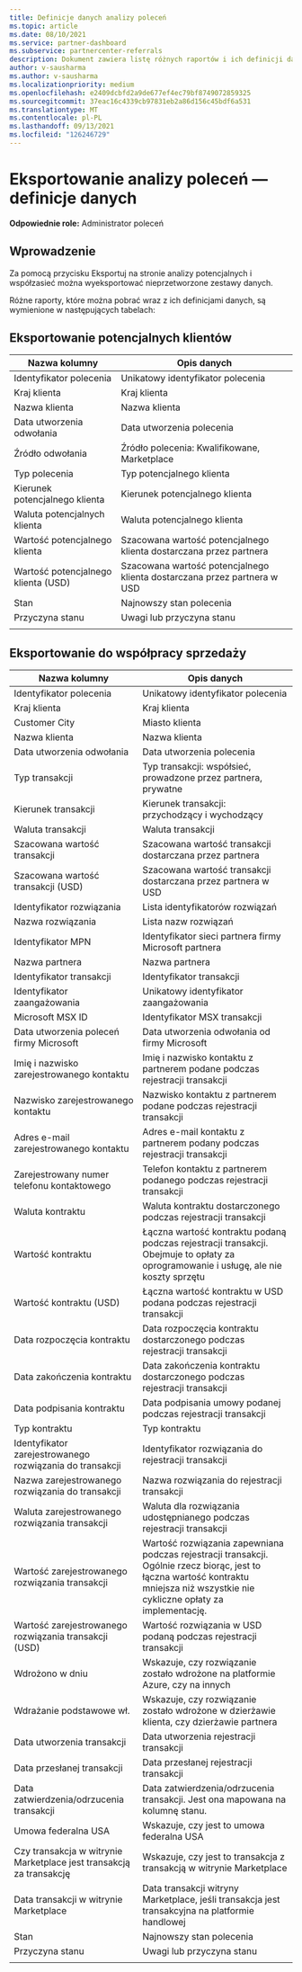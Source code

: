 ```yaml
---
title: Definicje danych analizy poleceń
ms.topic: article
ms.date: 08/10/2021
ms.service: partner-dashboard
ms.subservice: partnercenter-referrals
description: Dokument zawiera listę różnych raportów i ich definicji danych, które można pobrać ze stron analizy poleceń.
author: v-sausharma
ms.author: v-sausharma
ms.localizationpriority: medium
ms.openlocfilehash: e2409dcbfd2a9de677ef4ec79bf8749072859325
ms.sourcegitcommit: 37eac16c4339cb97831eb2a86d156c45bdf6a531
ms.translationtype: MT
ms.contentlocale: pl-PL
ms.lasthandoff: 09/13/2021
ms.locfileid: "126246729"
---
```

# <a name="referral-analytics-export--data-definitions"></a>Eksportowanie analizy poleceń — definicje danych

**Odpowiednie role:** Administrator poleceń

## <a name="introduction"></a>Wprowadzenie

Za pomocą przycisku Eksportuj na stronie analizy potencjalnych i współzasieć można wyeksportować nieprzetworzone zestawy danych.

Różne raporty, które można pobrać wraz z ich definicjami danych, są wymienione w następujących tabelach:

## <a name="leads-export"></a>Eksportowanie potencjalnych klientów

|   Nazwa kolumny |   Opis danych    |
|----|----|
|   Identyfikator polecenia |   Unikatowy identyfikator polecenia  |
|   Kraj klienta    |   Kraj klienta |
|   Nazwa klienta   |   Nazwa klienta    |
|   Data utworzenia odwołania  |   Data utworzenia polecenia   |
|   Źródło odwołania |   Źródło polecenia: Kwalifikowane, Marketplace  |
|   Typ polecenia   |   Typ potencjalnego klienta    |
|   Kierunek potencjalnego klienta  |   Kierunek potencjalnego klienta   |
|   Waluta potencjalnych klienta   |   Waluta potencjalnego klienta    |
|   Wartość potencjalnego klienta  |   Szacowana wartość potencjalnego klienta dostarczana przez partnera    |
|   Wartość potencjalnego klienta (USD)    |   Szacowana wartość potencjalnego klienta dostarczana przez partnera w USD |
|   Stan      |   Najnowszy stan polecenia   |
|   Przyczyna stanu   |   Uwagi lub przyczyna stanu    |
|       |       |


## <a name="co-sell-export"></a>Eksportowanie do współpracy sprzedaży

|   Nazwa kolumny |   Opis danych    |
|    ----    |    ----    |
|   Identyfikator polecenia |   Unikatowy identyfikator polecenia  |
|   Kraj klienta    |   Kraj klienta |
|   Customer City   |   Miasto klienta    |
|   Nazwa klienta   |   Nazwa klienta    |
|   Data utworzenia odwołania  |   Data utworzenia polecenia   |
|   Typ transakcji   |   Typ transakcji: współsieć, prowadzone przez partnera, prywatne |
|   Kierunek transakcji  |   Kierunek transakcji: przychodzący i wychodzący    |
|   Waluta transakcji   |   Waluta transakcji    |
|   Szacowana wartość transakcji    |   Szacowana wartość transakcji dostarczana przez partnera    |
|   Szacowana wartość transakcji (USD)  |   Szacowana wartość transakcji dostarczana przez partnera w USD |
|   Identyfikator rozwiązania     |   Lista identyfikatorów rozwiązań |
|   Nazwa rozwiązania   |   Lista nazw rozwiązań  |
|   Identyfikator MPN  |   Identyfikator sieci partnera firmy Microsoft partnera |
|   Nazwa partnera    |   Nazwa partnera |
|   Identyfikator transakcji |   Identyfikator transakcji  |
|   Identyfikator zaangażowania   |   Unikatowy identyfikator zaangażowania    |
|   Microsoft MSX ID    |   Identyfikator MSX transakcji  |
|   Data utworzenia poleceń firmy Microsoft    |   Data utworzenia odwołania od firmy Microsoft |
|   Imię i nazwisko zarejestrowanego kontaktu   |   Imię i nazwisko kontaktu z partnerem podane podczas rejestracji transakcji |
|   Nazwisko zarejestrowanego kontaktu    |   Nazwisko kontaktu z partnerem podane podczas rejestracji transakcji  |
|   Adres e-mail zarejestrowanego kontaktu    |   Adres e-mail kontaktu z partnerem podany podczas rejestracji transakcji  |
|   Zarejestrowany numer telefonu kontaktowego |   Telefon kontaktu z partnerem podanego podczas rejestracji transakcji   |
|   Waluta kontraktu   |   Waluta kontraktu dostarczonego podczas rejestracji transakcji  |
|   Wartość kontraktu  |   Łączna wartość kontraktu podaną podczas rejestracji transakcji. Obejmuje to opłaty za oprogramowanie i usługę, ale nie koszty sprzętu  |
|   Wartość kontraktu (USD)    |   Łączna wartość kontraktu w USD podana podczas rejestracji transakcji   |
|   Data rozpoczęcia kontraktu |   Data rozpoczęcia kontraktu dostarczonego podczas rejestracji transakcji    |
|   Data zakończenia kontraktu   |   Data zakończenia kontraktu dostarczonego podczas rejestracji transakcji  |
|   Data podpisania kontraktu  |   Data podpisania umowy podanej podczas rejestracji transakcji |
|   Typ kontraktu   |   Typ kontraktu    |
|   Identyfikator zarejestrowanego rozwiązania do transakcji |   Identyfikator rozwiązania do rejestracji transakcji    |
|   Nazwa zarejestrowanego rozwiązania do transakcji   |   Nazwa rozwiązania do rejestracji transakcji  |
|   Waluta zarejestrowanego rozwiązania transakcji   |   Waluta dla rozwiązania udostępnianego podczas rejestracji transakcji |
|   Wartość zarejestrowanego rozwiązania transakcji  |   Wartość rozwiązania zapewniana podczas rejestracji transakcji. Ogólnie rzecz biorąc, jest to łączna wartość kontraktu mniejsza niż wszystkie nie cykliczne opłaty za implementację.   |
|   Wartość zarejestrowanego rozwiązania transakcji (USD)    |   Wartość rozwiązania w USD podaną podczas rejestracji transakcji |
|   Wdrożono w dniu |   Wskazuje, czy rozwiązanie zostało wdrożone na platformie Azure, czy na innych    |
|   Wdrażanie podstawowe wł.   |   Wskazuje, czy rozwiązanie zostało wdrożone w dzierżawie klienta, czy dzierżawie partnera  |
|   Data utworzenia transakcji  |   Data utworzenia rejestracji transakcji  |
|   Data przesłanej transakcji     |   Data przesłanej rejestracji transakcji |
|   Data zatwierdzenia/odrzucenia transakcji     |   Data zatwierdzenia/odrzucenia transakcji. Jest ona mapowana na kolumnę stanu. |
|   Umowa federalna USA |   Wskazuje, czy jest to umowa federalna USA    |
|   Czy transakcja w witrynie Marketplace jest transakcją za transakcję  |   Wskazuje, czy jest to transakcja z transakcją w witrynie Marketplace    |
|   Data transakcji w witrynie Marketplace    |   Data transakcji witryny Marketplace, jeśli transakcja jest transakcyjna na platformie handlowej|
|   Stan      |   Najnowszy stan polecenia   |
|   Przyczyna stanu   |   Uwagi lub przyczyna stanu    |
|       |       |
